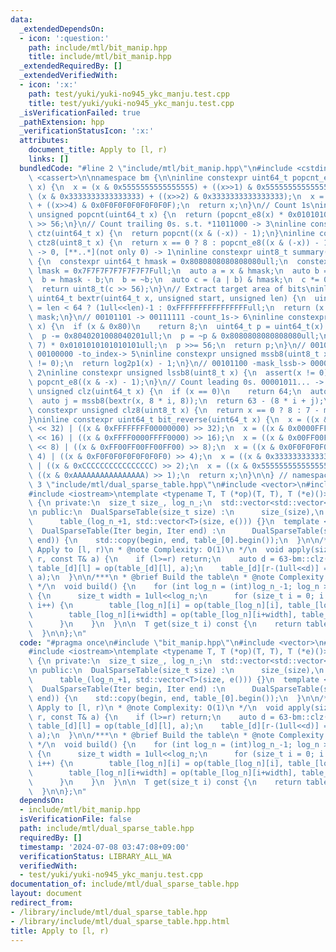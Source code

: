 ```yaml
---
data:
  _extendedDependsOn:
  - icon: ':question:'
    path: include/mtl/bit_manip.hpp
    title: include/mtl/bit_manip.hpp
  _extendedRequiredBy: []
  _extendedVerifiedWith:
  - icon: ':x:'
    path: test/yuki/yuki-no945_ykc_manju.test.cpp
    title: test/yuki/yuki-no945_ykc_manju.test.cpp
  _isVerificationFailed: true
  _pathExtension: hpp
  _verificationStatusIcon: ':x:'
  attributes:
    document_title: Apply to [l, r)
    links: []
  bundledCode: "#line 2 \"include/mtl/bit_manip.hpp\"\n#include <cstdint>\n#include\
    \ <cassert>\n\nnamespace bm {\n\ninline constexpr uint64_t popcnt_e8(uint64_t\
    \ x) {\n  x = (x & 0x5555555555555555) + ((x>>1) & 0x5555555555555555);\n  x =\
    \ (x & 0x3333333333333333) + ((x>>2) & 0x3333333333333333);\n  x = (x & 0x0F0F0F0F0F0F0F0F)\
    \ + ((x>>4) & 0x0F0F0F0F0F0F0F0F);\n  return x;\n}\n// Count 1s\ninline constexpr\
    \ unsigned popcnt(uint64_t x) {\n  return (popcnt_e8(x) * 0x0101010101010101)\
    \ >> 56;\n}\n// Count trailing 0s. s.t. *11011000 -> 3\ninline constexpr unsigned\
    \ ctz(uint64_t x) {\n  return popcnt((x & (-x)) - 1);\n}\ninline constexpr unsigned\
    \ ctz8(uint8_t x) {\n  return x == 0 ? 8 : popcnt_e8((x & (-x)) - 1);\n}\n// [00..0](8bit)\
    \ -> 0, [**..*](not only 0) -> 1\ninline constexpr uint8_t summary(uint64_t x)\
    \ {\n  constexpr uint64_t hmask = 0x8080808080808080ull;\n  constexpr uint64_t\
    \ lmask = 0x7F7F7F7F7F7F7F7Full;\n  auto a = x & hmask;\n  auto b = x & lmask;\n\
    \  b = hmask - b;\n  b = ~b;\n  auto c = (a | b) & hmask;\n  c *= 0x0002040810204081ull;\n\
    \  return uint8_t(c >> 56);\n}\n// Extract target area of bits\ninline constexpr\
    \ uint64_t bextr(uint64_t x, unsigned start, unsigned len) {\n  uint64_t mask\
    \ = len < 64 ? (1ull<<len)-1 : 0xFFFFFFFFFFFFFFFFull;\n  return (x >> start) &\
    \ mask;\n}\n// 00101101 -> 00111111 -count_1s-> 6\ninline constexpr unsigned log2p1(uint8_t\
    \ x) {\n  if (x & 0x80)\n    return 8;\n  uint64_t p = uint64_t(x) * 0x0101010101010101ull;\n\
    \  p -= 0x8040201008040201ull;\n  p = ~p & 0x8080808080808080ull;\n  p = (p >>\
    \ 7) * 0x0101010101010101ull;\n  p >>= 56;\n  return p;\n}\n// 00101100 -mask_mssb->\
    \ 00100000 -to_index-> 5\ninline constexpr unsigned mssb8(uint8_t x) {\n  assert(x\
    \ != 0);\n  return log2p1(x) - 1;\n}\n// 00101100 -mask_lssb-> 00000100 -to_index->\
    \ 2\ninline constexpr unsigned lssb8(uint8_t x) {\n  assert(x != 0);\n  return\
    \ popcnt_e8((x & -x) - 1);\n}\n// Count leading 0s. 00001011... -> 4\ninline constexpr\
    \ unsigned clz(uint64_t x) {\n  if (x == 0)\n    return 64;\n  auto i = mssb8(summary(x));\n\
    \  auto j = mssb8(bextr(x, 8 * i, 8));\n  return 63 - (8 * i + j);\n}\ninline\
    \ constexpr unsigned clz8(uint8_t x) {\n  return x == 0 ? 8 : 7 - mssb8(x);\n\
    }\ninline constexpr uint64_t bit_reverse(uint64_t x) {\n  x = ((x & 0x00000000FFFFFFFF)\
    \ << 32) | ((x & 0xFFFFFFFF00000000) >> 32);\n  x = ((x & 0x0000FFFF0000FFFF)\
    \ << 16) | ((x & 0xFFFF0000FFFF0000) >> 16);\n  x = ((x & 0x00FF00FF00FF00FF)\
    \ << 8) | ((x & 0xFF00FF00FF00FF00) >> 8);\n  x = ((x & 0x0F0F0F0F0F0F0F0F) <<\
    \ 4) | ((x & 0xF0F0F0F0F0F0F0F0) >> 4);\n  x = ((x & 0x3333333333333333) << 2)\
    \ | ((x & 0xCCCCCCCCCCCCCCCC) >> 2);\n  x = ((x & 0x5555555555555555) << 1) |\
    \ ((x & 0xAAAAAAAAAAAAAAAA) >> 1);\n  return x;\n}\n\n} // namespace bm\n#line\
    \ 3 \"include/mtl/dual_sparse_table.hpp\"\n#include <vector>\n#include <algorithm>\n\
    #include <iostream>\ntemplate <typename T, T (*op)(T, T), T (*e)()>\nclass DualSparseTable\
    \ {\n private:\n  size_t size_, log_n_;\n  std::vector<std::vector<T>> table_;\n\
    \n public:\n  DualSparseTable(size_t size) :\n      size_(size),\n      log_n_(63-bm::clz(size)),\n\
    \      table_(log_n_+1, std::vector<T>(size, e())) {}\n  template <typename Iter>\n\
    \  DualSparseTable(Iter begin, Iter end) :\n      DualSparseTable(std::distance(begin,\
    \ end)) {\n    std::copy(begin, end, table_[0].begin());\n  }\n\n/***\n * @brief\
    \ Apply to [l, r)\n * @note Complexity: O(1)\n */\n  void apply(size_t l, size_t\
    \ r, const T& a) {\n    if (l>=r) return;\n    auto d = 63-bm::clz(r-l);\n   \
    \ table_[d][l] = op(table_[d][l], a);\n    table_[d][r-(1ull<<d)] = op(table_[d][r-(1ull<<d)],\
    \ a);\n  }\n\n/***\n * @brief Build the table\n * @note Complexity: O(n log n)\n\
    \ */\n  void build() {\n    for (int log_n = (int)log_n_-1; log_n >= 0; log_n--)\
    \ {\n      size_t width = 1ull<<log_n;\n      for (size_t i = 0; i < size_-width;\
    \ i++) {\n        table_[log_n][i] = op(table_[log_n][i], table_[log_n+1][i]);\n\
    \        table_[log_n][i+width] = op(table_[log_n][i+width], table_[log_n+1][i]);\n\
    \      }\n    }\n  }\n\n  T get(size_t i) const {\n    return table_[0][i];\n\
    \  }\n\n};\n"
  code: "#pragma once\n#include \"bit_manip.hpp\"\n#include <vector>\n#include <algorithm>\n\
    #include <iostream>\ntemplate <typename T, T (*op)(T, T), T (*e)()>\nclass DualSparseTable\
    \ {\n private:\n  size_t size_, log_n_;\n  std::vector<std::vector<T>> table_;\n\
    \n public:\n  DualSparseTable(size_t size) :\n      size_(size),\n      log_n_(63-bm::clz(size)),\n\
    \      table_(log_n_+1, std::vector<T>(size, e())) {}\n  template <typename Iter>\n\
    \  DualSparseTable(Iter begin, Iter end) :\n      DualSparseTable(std::distance(begin,\
    \ end)) {\n    std::copy(begin, end, table_[0].begin());\n  }\n\n/***\n * @brief\
    \ Apply to [l, r)\n * @note Complexity: O(1)\n */\n  void apply(size_t l, size_t\
    \ r, const T& a) {\n    if (l>=r) return;\n    auto d = 63-bm::clz(r-l);\n   \
    \ table_[d][l] = op(table_[d][l], a);\n    table_[d][r-(1ull<<d)] = op(table_[d][r-(1ull<<d)],\
    \ a);\n  }\n\n/***\n * @brief Build the table\n * @note Complexity: O(n log n)\n\
    \ */\n  void build() {\n    for (int log_n = (int)log_n_-1; log_n >= 0; log_n--)\
    \ {\n      size_t width = 1ull<<log_n;\n      for (size_t i = 0; i < size_-width;\
    \ i++) {\n        table_[log_n][i] = op(table_[log_n][i], table_[log_n+1][i]);\n\
    \        table_[log_n][i+width] = op(table_[log_n][i+width], table_[log_n+1][i]);\n\
    \      }\n    }\n  }\n\n  T get(size_t i) const {\n    return table_[0][i];\n\
    \  }\n\n};\n"
  dependsOn:
  - include/mtl/bit_manip.hpp
  isVerificationFile: false
  path: include/mtl/dual_sparse_table.hpp
  requiredBy: []
  timestamp: '2024-07-08 03:47:08+09:00'
  verificationStatus: LIBRARY_ALL_WA
  verifiedWith:
  - test/yuki/yuki-no945_ykc_manju.test.cpp
documentation_of: include/mtl/dual_sparse_table.hpp
layout: document
redirect_from:
- /library/include/mtl/dual_sparse_table.hpp
- /library/include/mtl/dual_sparse_table.hpp.html
title: Apply to [l, r)
---
```

